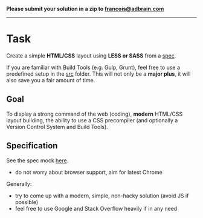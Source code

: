 **Please submit your solution in a zip to francois@adbrain.com**

---

# Task

Create a simple **HTML/CSS** layout using **LESS or SASS** from a [spec](http://www.adbrain.com/assets/images/other/html-css.png).

If you are familiar with Build Tools (e.g. Gulp, Grunt), feel free to use a predefined setup in the [src](https://github.com/adbrain/hiring-excercise/tree/master/design/src) folder. This will not only be a **major plus**, it will also save you a fair amount of time.

## Goal

To display a strong command of the web (coding), **modern** HTML/CSS layout building, the ability to use a CSS precompiler (and optionally a Version Control System and Build Tools).

## Specification

See the spec mock [here](http://www.adbrain.com/assets/images/other/html-css.png).

- do not worry about browser support, aim for latest Chrome

Generally:

- try to come up with a modern, simple, non-hacky solution (avoid JS if possible)
- feel free to use Google and Stack Overflow heavily if in any need